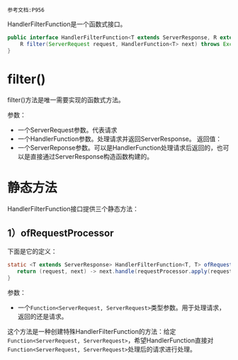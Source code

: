 	参考文档:P956

HandlerFilterFunction是一个函数式接口。

```java
public interface HandlerFilterFunction<T extends ServerResponse, R extends ServerResponse> {
	R filter(ServerRequest request, HandlerFunction<T> next) throws Exception;
}
```

# filter()

filter()方法是唯一需要实现的函数式方法。

参数：
- 一个ServerRequest参数。代表请求
- 一个HandlerFunction参数。处理请求并返回ServerResponse。
返回值：
- 一个ServerReponse参数。可以是HandlerFunction处理请求后返回的，也可以是直接通过ServerResponse构造函数构建的。


# 静态方法

HandlerFilterFunction接口提供三个静态方法：

## 1）ofRequestProcessor

下面是它的定义：
```java
static <T extends ServerResponse> HandlerFilterFunction<T, T> ofRequestProcessor(Function<ServerRequest, ServerRequest> requestProcessor) {  
   return (request, next) -> next.handle(requestProcessor.apply(request));  
}
```
参数：
- 一个`Function<ServerRequest, ServerRequest>`类型参数。用于处理请求，返回的还是请求。

这个方法是一种创建特殊HandlerFilterFunction的方法：给定`Function<ServerRequest, ServerRequest>`，希望HandlerFunction直接对`Function<ServerRequest, ServerRequest>`处理后的请求进行处理。

